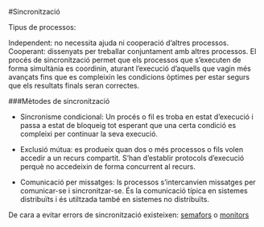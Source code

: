 #Sincronització

Tipus de processos:

Independent: no necessita ajuda ni cooperació d’altres processos.
Cooperant: dissenyats per treballar conjuntament amb altres processos.
El procés de sincronització permet que els processos que s’executen de forma simultània es coordinin, aturant l’execució d’aquells que vagin més avançats fins que es compleixin les condicions òptimes per estar segurs que els resultats finals seran correctes.

###Mètodes de sincronització

- Sincronisme condicional: Un procés o fil es troba en estat d’execució i passa a estat de 
bloqueig tot esperant que una certa condició es compleixi per continuar la seva execució.

- Exclusió mútua: es produeix quan dos o més processos o fils volen accedir a un recurs compartit.
S’han d’establir protocols d’execució perquè no accedeixin de forma concurrent al recurs.

- Comunicació per missatges: ls processos s’intercanvien missatges per comunicar-se i sincronitzar-se.
És la comunicació típica en sistemes distribuïts i és utiltzada també en sistemes no distribuïts.

De cara a evitar errors de sincronització existeixen: [semafors](src/a3/Semàfors.md) o [monitors](src/a3/Monitors.md)
